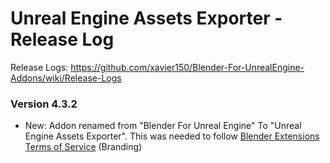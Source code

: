 # Unreal Engine Assets Exporter - Release Log
Release Logs: https://github.com/xavier150/Blender-For-UnrealEngine-Addons/wiki/Release-Logs

### Version 4.3.2

- New: Addon renamed from "Blender For Unreal Engine" To "Unreal Engine Assets Exporter". This was needed to follow [Blender Extensions Terms of Service](https://extensions.blender.org/terms-of-service/) (Branding)
